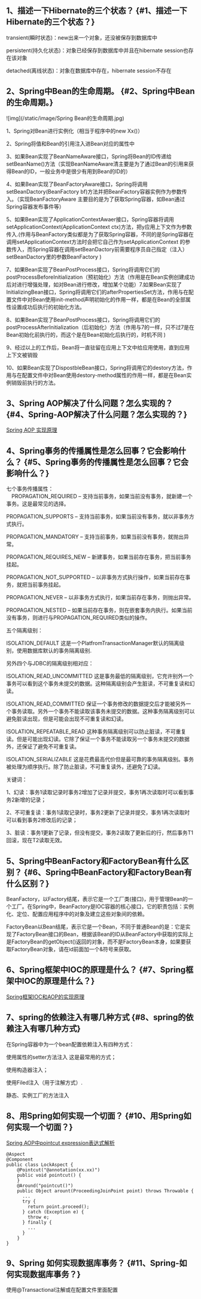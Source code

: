 ## 1、描述一下Hibernate的三个状态？ {#1、描述一下Hibernate的三个状态？}

transient\(瞬时状态\)：new出来一个对象，还没被保存到数据库中

persistent\(持久化状态\)：对象已经保存到数据库中并且在hibernate session也存在该对象

detached\(离线状态\)：对象在数据库中存在，hibernate session不存在

## 2、Spring中Bean的生命周期。 {#2、Spring中Bean的生命周期。}

![img](/static/image/Spring Bean的生命周期.jpg)

1、Spring对Bean进行实例化（相当于程序中的new Xx\(\)）

2、Spring将值和Bean的引用注入进Bean对应的属性中

3、如果Bean实现了BeanNameAware接口，Spring将Bean的ID传递给setBeanName\(\)方法（实现BeanNameAware清主要是为了通过Bean的引用来获得Bean的ID，一般业务中是很少有用到Bean的ID的）

4、如果Bean实现了BeanFactoryAware接口，Spring将调用setBeanDactory\(BeanFactory bf\)方法并把BeanFactory容器实例作为参数传入。（实现BeanFactoryAware 主要目的是为了获取Spring容器，如Bean通过Spring容器发布事件等）

5、如果Bean实现了ApplicationContextAwaer接口，Spring容器将调用setApplicationContext\(ApplicationContext ctx\)方法，把y应用上下文作为参数传入.\(作用与BeanFactory类似都是为了获取Spring容器，不同的是Spring容器在调用setApplicationContext方法时会把它自己作为setApplicationContext 的参数传入，而Spring容器在调用setBeanDactory前需要程序员自己指定（注入）setBeanDactory里的参数BeanFactory \)

7、如果Bean实现了BeanPostProcess接口，Spring将调用它们的postProcessBeforeInitialization（预初始化）方法（作用是在Bean实例创建成功后对进行增强处理，如对Bean进行修改，增加某个功能）7.如果Bean实现了InitializingBean接口，Spring将调用它们的afterPropertiesSet方法，作用与在配置文件中对Bean使用init-method声明初始化的作用一样，都是在Bean的全部属性设置成功后执行的初始化方法。

8、如果Bean实现了BeanPostProcess接口，Spring将调用它们的postProcessAfterInitialization（后初始化）方法（作用与7的一样，只不过7是在Bean初始化前执行的，而这个是在Bean初始化后执行的，时机不同 \)

9、经过以上的工作后，Bean将一直驻留在应用上下文中给应用使用，直到应用上下文被销毁

10、如果Bean实现了DispostbleBean接口，Spring将调用它的destory方法，作用与在配置文件中对Bean使用destory-method属性的作用一样，都是在Bean实例销毁前执行的方法。

## 3、Spring AOP解决了什么问题？怎么实现的？ {#4、Spring-AOP解决了什么问题？怎么实现的？}

[Spring AOP 实现原理](http://blog.csdn.net/moreevan/article/details/11977115/)

## 4、Spring事务的传播属性是怎么回事？它会影响什么？ {#5、Spring事务的传播属性是怎么回事？它会影响什么？}

七个事务传播属性：  
　PROPAGATION\_REQUIRED – 支持当前事务，如果当前没有事务，就新建一个事务。这是最常见的选择。

PROPAGATION\_SUPPORTS – 支持当前事务，如果当前没有事务，就以非事务方式执行。

PROPAGATION\_MANDATORY – 支持当前事务，如果当前没有事务，就抛出异常。

PROPAGATION\_REQUIRES\_NEW – 新建事务，如果当前存在事务，把当前事务挂起。

PROPAGATION\_NOT\_SUPPORTED – 以非事务方式执行操作，如果当前存在事务，就把当前事务挂起。

PROPAGATION\_NEVER – 以非事务方式执行，如果当前存在事务，则抛出异常。

PROPAGATION\_NESTED – 如果当前存在事务，则在嵌套事务内执行。如果当前没有事务，则进行与PROPAGATION\_REQUIRED类似的操作。

五个隔离级别：

ISOLATION\_DEFAULT 这是一个PlatfromTransactionManager默认的隔离级别，使用数据库默认的事务隔离级别.

另外四个与JDBC的隔离级别相对应：

ISOLATION\_READ\_UNCOMMITTED 这是事务最低的隔离级别，它充许别外一个事务可以看到这个事务未提交的数据。这种隔离级别会产生脏读，不可重复读和幻读。

ISOLATION\_READ\_COMMITTED 保证一个事务修改的数据提交后才能被另外一个事务读取。另外一个事务不能读取该事务未提交的数据。这种事务隔离级别可以避免脏读出现，但是可能会出现不可重复读和幻读。

ISOLATION\_REPEATABLE\_READ 这种事务隔离级别可以防止脏读，不可重复读。但是可能出现幻读。它除了保证一个事务不能读取另一个事务未提交的数据外，还保证了避免不可重复读。

ISOLATION\_SERIALIZABLE 这是花费最高代价但是最可靠的事务隔离级别。事务被处理为顺序执行。除了防止脏读，不可重复读外，还避免了幻读。

关键词：

1、幻读：事务1读取记录时事务2增加了记录并提交，事务1再次读取时可以看到事务2新增的记录；

2、不可重复读：事务1读取记录时，事务2更新了记录并提交，事务1再次读取时可以看到事务2修改后的记录；

3、脏读：事务1更新了记录，但没有提交，事务2读取了更新后的行，然后事务T1回滚，现在T2读取无效。

## 5、Spring中BeanFactory和FactoryBean有什么区别？ {#6、Spring中BeanFactory和FactoryBean有什么区别？}

BeanFactory，以Factory结尾，表示它是一个工厂类\(接口\)，用于管理Bean的一个工厂。在Spring中，BeanFactory是IOC容器的核心接口，它的职责包括：实例化、定位、配置应用程序中的对象及建立这些对象间的依赖。

FactoryBean以Bean结尾，表示它是一个Bean，不同于普通Bean的是：它是实现了FactoryBean接口的Bean，根据该Bean的ID从BeanFactory中获取的实际上是FactoryBean的getObject\(\)返回的对象，而不是FactoryBean本身，如果要获取FactoryBean对象，请在id前面加一个&符号来获取。

## 6、Spring框架中IOC的原理是什么？ {#7、Spring框架中IOC的原理是什么？}

[Spring框架IOC和AOP的实现原理](https://www.cnblogs.com/cyhzzu/p/6644981.html)

## 7、spring的依赖注入有哪几种方式 {#8、spring的依赖注入有哪几种方式}

在Spring容器中为一个bean配置依赖注入有四种方式：

使用属性的setter方法注入 这是最常用的方式；

使用构造器注入；

使用Filed注入（用于注解方式）.

静态、实例工厂的方法注入

## 8、用Spring如何实现一个切面？ {#10、用Spring如何实现一个切面？}

[Spring AOP中pointcut expression表达式解析](http://blog.csdn.net/kkdelta/article/details/7441829)

```
@Aspect
@Component
public class LockAspect {
    @Pointcut("@annotation(xx.xx)")
    public void pointcut() {
    }
    @Around("pointcut()")
    public Object arount(ProceedingJoinPoint point) throws Throwable {
      ...
      try {
        return point.proceed();
      } catch (Exception e) {
        throw e;
      } finally {
        ...
      }
    }
}
```

## 9、Spring 如何实现数据库事务？ {#11、Spring-如何实现数据库事务？}

使用@Transactional注解或在配置文件里面配置

